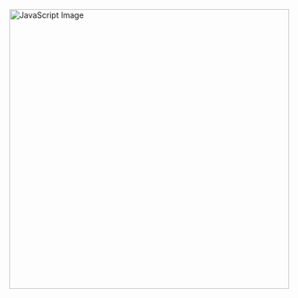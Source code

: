 <img src="https://scand.com/wp-content/uploads/2021/04/JavaScript.jpg" alt="JavaScript Image" width="500"/>


